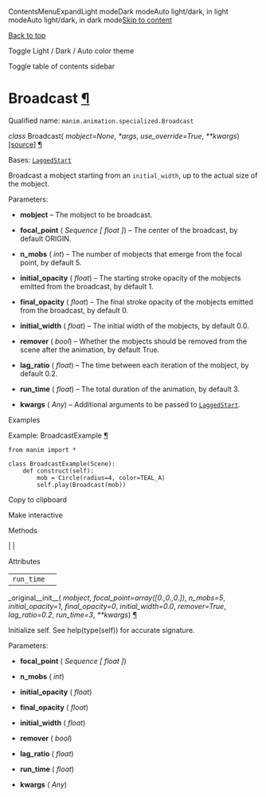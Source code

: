 ContentsMenuExpandLight modeDark modeAuto light/dark, in light modeAuto light/dark, in dark mode[Skip to content](https://docs.manim.community/en/stable/reference/manim.animation.specialized.Broadcast.html#furo-main-content)

[Back to top](https://docs.manim.community/en/stable/reference/manim.animation.specialized.Broadcast.html#)

Toggle Light / Dark / Auto color theme

Toggle table of contents sidebar

# Broadcast [¶](https://docs.manim.community/en/stable/reference/manim.animation.specialized.Broadcast.html\#broadcast "Link to this heading")

Qualified name: `manim.animation.specialized.Broadcast`

_class_ Broadcast( _mobject=None_, _\*args_, _use\_override=True_, _\*\*kwargs_) [\[source\]](https://docs.manim.community/en/stable/_modules/manim/animation/specialized.html#Broadcast) [¶](https://docs.manim.community/en/stable/reference/manim.animation.specialized.Broadcast.html#manim.animation.specialized.Broadcast "Link to this definition")

Bases: [`LaggedStart`](https://docs.manim.community/en/stable/reference/manim.animation.composition.LaggedStart.html#manim.animation.composition.LaggedStart "manim.animation.composition.LaggedStart")

Broadcast a mobject starting from an `initial_width`, up to the actual size of the mobject.

Parameters:

- **mobject** – The mobject to be broadcast.

- **focal\_point** ( _Sequence_ _\[_ _float_ _\]_) – The center of the broadcast, by default ORIGIN.

- **n\_mobs** ( _int_) – The number of mobjects that emerge from the focal point, by default 5.

- **initial\_opacity** ( _float_) – The starting stroke opacity of the mobjects emitted from the broadcast, by default 1.

- **final\_opacity** ( _float_) – The final stroke opacity of the mobjects emitted from the broadcast, by default 0.

- **initial\_width** ( _float_) – The initial width of the mobjects, by default 0.0.

- **remover** ( _bool_) – Whether the mobjects should be removed from the scene after the animation, by default True.

- **lag\_ratio** ( _float_) – The time between each iteration of the mobject, by default 0.2.

- **run\_time** ( _float_) – The total duration of the animation, by default 3.

- **kwargs** ( _Any_) – Additional arguments to be passed to [`LaggedStart`](https://docs.manim.community/en/stable/reference/manim.animation.composition.LaggedStart.html#manim.animation.composition.LaggedStart "manim.animation.composition.LaggedStart").


Examples

Example: BroadcastExample [¶](https://docs.manim.community/en/stable/reference/manim.animation.specialized.Broadcast.html#broadcastexample)

```
from manim import *

class BroadcastExample(Scene):
    def construct(self):
        mob = Circle(radius=4, color=TEAL_A)
        self.play(Broadcast(mob))

```

Copy to clipboard

Make interactive

Methods

|
|

Attributes

|     |     |
| --- | --- |
| `run_time` |  |

\_original\_\_init\_\_( _mobject_, _focal\_point=array(\[0.,0.,0.\])_, _n\_mobs=5_, _initial\_opacity=1_, _final\_opacity=0_, _initial\_width=0.0_, _remover=True_, _lag\_ratio=0.2_, _run\_time=3_, _\*\*kwargs_) [¶](https://docs.manim.community/en/stable/reference/manim.animation.specialized.Broadcast.html#manim.animation.specialized.Broadcast._original__init__ "Link to this definition")

Initialize self. See help(type(self)) for accurate signature.

Parameters:

- **focal\_point** ( _Sequence_ _\[_ _float_ _\]_)

- **n\_mobs** ( _int_)

- **initial\_opacity** ( _float_)

- **final\_opacity** ( _float_)

- **initial\_width** ( _float_)

- **remover** ( _bool_)

- **lag\_ratio** ( _float_)

- **run\_time** ( _float_)

- **kwargs** ( _Any_)